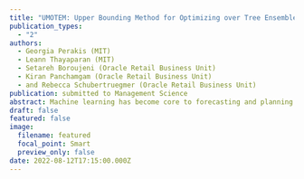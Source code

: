 ```yaml
---
title: "UMOTEM: Upper Bounding Method for Optimizing over Tree Ensemble Models"
publication_types:
  - "2"
authors:
  - Georgia Perakis (MIT)
  - Leann Thayaparan (MIT)
  - Setareh Boroujeni (Oracle Retail Business Unit)
  - Kiran Panchamgam (Oracle Retail Business Unit)
  - and Rebecca Schubertruegmer (Oracle Retail Business Unit)
publication: submitted to Management Science
abstract: Machine learning has become core to forecasting and planning. However, when decision makers are provided with trained and more complex machine learning models, often these models are difficult to then optimize over. When tree-based ensemble models, such as Random Forest or XGBoost, are used in optimization formulations, they require an exponential number of binary decision variables. Optimization problems of this type do not scale well. We propose UMOTEM (Upper Bounding Method for Optimizing over Tree Ensemble Models), an algorithm for solving a constrained optimization problem where the objective function is determined by a tree ensemble model. The algorithm narrows the region of decision variables to an approximate region of optimality by iteratively optimizing using upper bounds as it moves down the trees in the ensemble, at each step only using information available at that depth of the tree. This significantly improves the problem's complexity, with the number of binary variables scaling only linearly, quickly outpacing the exponential growth of the alternative formulations. We show how this method can be used to jointly predict and optimize to save time building sub-optimal branches of the decision trees. We prove an expected optimality gap bound for Random Forest in terms of the forest's in-sample error and leaf separation and show when it is tight. We demonstrate computationally that our algorithm can capture at least 90$\%$ of optimality on a variety of datasets. Finally, we show through work with Oracle Retail, for one of their fashion retailer client, how UMOTEM can increase revenue by 12-13$\%$.
draft: false
featured: false
image:
  filename: featured
  focal_point: Smart
  preview_only: false
date: 2022-08-12T17:15:00.000Z
---
```



